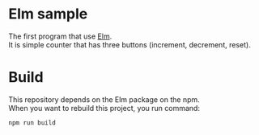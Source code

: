 # Elm sample

The first program that use [Elm](http://elm-lang.org/).  
It is simple counter that has three buttons (increment, decrement, reset).

# Build

This repository depends on the Elm package on the npm.  
When you want to rebuild this project, you run command:

```
npm run build
```

